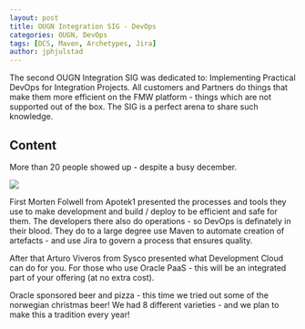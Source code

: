 ```yaml
---
layout: post 
title: OUGN Integration SIG - DevOps 
categories: OUGN, DevOps
tags: [DCS, Maven, Archetypes, Jira]
author: jphjulstad
---
```

The second OUGN Integration SIG was dedicated to: Implementing Practical DevOps for Integration Projects. All customers and Partners do things that make them more efficient on the FMW platform - things which are not supported out of the box. The SIG is a perfect arena to share such knowledge.

## Content ##
More than 20 people showed up - despite a busy december.

![](/images/2017-12-10-OUGNSIG2/picture.jpeg)

First Morten Folwell from Apotek1 presented the processes and tools they use to make development and build / deploy to be efficient and safe for them. The developers there also do operations - so DevOps is definately in their blood. They do to a large degree use Maven to automate creation of artefacts - and use Jira to govern a process that ensures quality.

After that Arturo Viveros from Sysco presented what Development Cloud can do for you. For those who use Oracle PaaS - this will be an integrated part of your offering (at no extra cost).

Oracle sponsored beer and pizza - this time we tried out some of the norwegian christmas beer! We had 8 different varieties - and we plan to make this a tradition every year!
